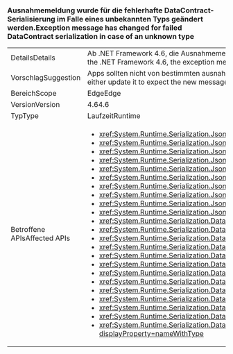 ### <a name="exception-message-has-changed-for-failed-datacontract-serialization-in-case-of-an-unknown-type"></a><span data-ttu-id="362a6-101">Ausnahmemeldung wurde für die fehlerhafte DataContract-Serialisierung im Falle eines unbekannten Typs geändert werden.</span><span class="sxs-lookup"><span data-stu-id="362a6-101">Exception message has changed for failed DataContract serialization in case of an unknown type</span></span>

|   |   |
|---|---|
|<span data-ttu-id="362a6-102">Details</span><span class="sxs-lookup"><span data-stu-id="362a6-102">Details</span></span>|<span data-ttu-id="362a6-103">Ab .NET Framework 4.6, die Ausnahmemeldung ausgegeben, wenn eine <xref:System.Runtime.Serialization.DataContractSerializer?displayProperty=name> oder <xref:System.Runtime.Serialization.Json.DataContractJsonSerializer?displayProperty=name> nicht serialisieren oder Deserialisieren aufgrund fehlender "bekannte Typen" wurde klargestellt.</span><span class="sxs-lookup"><span data-stu-id="362a6-103">Beginning in the .NET Framework 4.6, the exception message given if a <xref:System.Runtime.Serialization.DataContractSerializer?displayProperty=name> or <xref:System.Runtime.Serialization.Json.DataContractJsonSerializer?displayProperty=name> fails to serialize or deserialize due to missing 'known types' has been clarified.</span></span>|
|<span data-ttu-id="362a6-104">Vorschlag</span><span class="sxs-lookup"><span data-stu-id="362a6-104">Suggestion</span></span>|<span data-ttu-id="362a6-105">Apps sollten nicht von bestimmten ausnahmemeldungen abhängen.</span><span class="sxs-lookup"><span data-stu-id="362a6-105">Apps should not depend on specific exception messages.</span></span> <span data-ttu-id="362a6-106">Wenn eine app je nach dieser Meldung, aktualisieren Sie sie erwarten, dass die neue Nachricht entweder oder (vorzugsweise) ändern Sie, damit Sie nur von den Ausnahmetyp abhängen.</span><span class="sxs-lookup"><span data-stu-id="362a6-106">If an app depending on this message, please either update it to expect the new message or (preferably) change it to depend only on the exception type.</span></span>|
|<span data-ttu-id="362a6-107">Bereich</span><span class="sxs-lookup"><span data-stu-id="362a6-107">Scope</span></span>|<span data-ttu-id="362a6-108">Edge</span><span class="sxs-lookup"><span data-stu-id="362a6-108">Edge</span></span>|
|<span data-ttu-id="362a6-109">Version</span><span class="sxs-lookup"><span data-stu-id="362a6-109">Version</span></span>|<span data-ttu-id="362a6-110">4.6</span><span class="sxs-lookup"><span data-stu-id="362a6-110">4.6</span></span>|
|<span data-ttu-id="362a6-111">Typ</span><span class="sxs-lookup"><span data-stu-id="362a6-111">Type</span></span>|<span data-ttu-id="362a6-112">Laufzeit</span><span class="sxs-lookup"><span data-stu-id="362a6-112">Runtime</span></span>|
|<span data-ttu-id="362a6-113">Betroffene APIs</span><span class="sxs-lookup"><span data-stu-id="362a6-113">Affected APIs</span></span>|<ul><li><xref:System.Runtime.Serialization.Json.DataContractJsonSerializer.%23ctor(System.Type)?displayProperty=nameWithType></li><li><xref:System.Runtime.Serialization.Json.DataContractJsonSerializer.%23ctor(System.Type,System.Collections.Generic.IEnumerable{System.Type})?displayProperty=nameWithType></li><li><xref:System.Runtime.Serialization.Json.DataContractJsonSerializer.%23ctor(System.Type,System.Runtime.Serialization.Json.DataContractJsonSerializerSettings)?displayProperty=nameWithType></li><li><xref:System.Runtime.Serialization.Json.DataContractJsonSerializer.%23ctor(System.Type,System.String)?displayProperty=nameWithType></li><li><xref:System.Runtime.Serialization.Json.DataContractJsonSerializer.%23ctor(System.Type,System.String,System.Collections.Generic.IEnumerable{System.Type})?displayProperty=nameWithType></li><li><xref:System.Runtime.Serialization.Json.DataContractJsonSerializer.%23ctor(System.Type,System.Xml.XmlDictionaryString)?displayProperty=nameWithType></li><li><xref:System.Runtime.Serialization.Json.DataContractJsonSerializer.%23ctor(System.Type,System.Xml.XmlDictionaryString,System.Collections.Generic.IEnumerable{System.Type})?displayProperty=nameWithType></li><li><xref:System.Runtime.Serialization.Json.DataContractJsonSerializer.%23ctor(System.Type,System.Collections.Generic.IEnumerable{System.Type},System.Int32,System.Boolean,System.Runtime.Serialization.IDataContractSurrogate,System.Boolean)?displayProperty=nameWithType></li><li><xref:System.Runtime.Serialization.Json.DataContractJsonSerializer.%23ctor(System.Type,System.String,System.Collections.Generic.IEnumerable{System.Type},System.Int32,System.Boolean,System.Runtime.Serialization.IDataContractSurrogate,System.Boolean)?displayProperty=nameWithType></li><li><xref:System.Runtime.Serialization.Json.DataContractJsonSerializer.%23ctor(System.Type,System.Xml.XmlDictionaryString,System.Collections.Generic.IEnumerable{System.Type},System.Int32,System.Boolean,System.Runtime.Serialization.IDataContractSurrogate,System.Boolean)?displayProperty=nameWithType></li><li><xref:System.Runtime.Serialization.DataContractSerializer.%23ctor(System.Type)?displayProperty=nameWithType></li><li><xref:System.Runtime.Serialization.DataContractSerializer.%23ctor(System.Type,System.Runtime.Serialization.DataContractSerializerSettings)?displayProperty=nameWithType></li><li><xref:System.Runtime.Serialization.DataContractSerializer.%23ctor(System.Type,System.Collections.Generic.IEnumerable{System.Type})?displayProperty=nameWithType></li><li><xref:System.Runtime.Serialization.DataContractSerializer.%23ctor(System.Type,System.String,System.String)?displayProperty=nameWithType></li><li><xref:System.Runtime.Serialization.DataContractSerializer.%23ctor(System.Type,System.String,System.String,System.Collections.Generic.IEnumerable{System.Type})?displayProperty=nameWithType></li><li><xref:System.Runtime.Serialization.DataContractSerializer.%23ctor(System.Type,System.Xml.XmlDictionaryString,System.Xml.XmlDictionaryString)?displayProperty=nameWithType></li><li><xref:System.Runtime.Serialization.DataContractSerializer.%23ctor(System.Type,System.Xml.XmlDictionaryString,System.Xml.XmlDictionaryString,System.Collections.Generic.IEnumerable{System.Type})?displayProperty=nameWithType></li><li><xref:System.Runtime.Serialization.DataContractSerializer.%23ctor(System.Type,System.Collections.Generic.IEnumerable{System.Type},System.Int32,System.Boolean,System.Boolean,System.Runtime.Serialization.IDataContractSurrogate)?displayProperty=nameWithType></li><li><xref:System.Runtime.Serialization.DataContractSerializer.%23ctor(System.Type,System.Collections.Generic.IEnumerable{System.Type},System.Int32,System.Boolean,System.Boolean,System.Runtime.Serialization.IDataContractSurrogate,System.Runtime.Serialization.DataContractResolver)?displayProperty=nameWithType></li><li><xref:System.Runtime.Serialization.DataContractSerializer.%23ctor(System.Type,System.String,System.String,System.Collections.Generic.IEnumerable{System.Type},System.Int32,System.Boolean,System.Boolean,System.Runtime.Serialization.IDataContractSurrogate)?displayProperty=nameWithType></li><li><xref:System.Runtime.Serialization.DataContractSerializer.%23ctor(System.Type,System.String,System.String,System.Collections.Generic.IEnumerable{System.Type},System.Int32,System.Boolean,System.Boolean,System.Runtime.Serialization.IDataContractSurrogate,System.Runtime.Serialization.DataContractResolver)?displayProperty=nameWithType></li><li><xref:System.Runtime.Serialization.DataContractSerializer.%23ctor(System.Type,System.Xml.XmlDictionaryString,System.Xml.XmlDictionaryString,System.Collections.Generic.IEnumerable{System.Type},System.Int32,System.Boolean,System.Boolean,System.Runtime.Serialization.IDataContractSurrogate)?displayProperty=nameWithType></li><li><xref:System.Runtime.Serialization.DataContractSerializer.%23ctor(System.Type,System.Xml.XmlDictionaryString,System.Xml.XmlDictionaryString,System.Collections.Generic.IEnumerable{System.Type},System.Int32,System.Boolean,System.Boolean,System.Runtime.Serialization.IDataContractSurrogate,System.Runtime.Serialization.DataContractResolver)?displayProperty=nameWithType></li></ul>|

